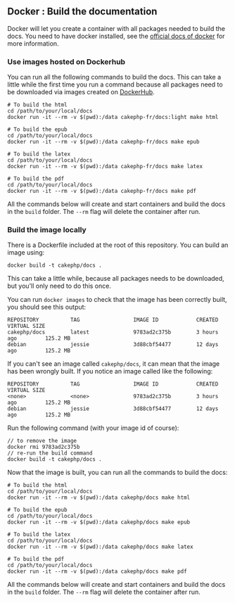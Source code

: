## Docker : Build the documentation

Docker will let you create a container with all packages needed to build the docs. You need to have docker installed, see the [official docs of docker](http://docs.docker.com/mac/started/) for more information.

### Use images hosted on Dockerhub

You can run all the following commands to build the docs. This can take a little while the first time you run a command because all packages need to be downloaded via images created on [DockerHub](https://hub.docker.com/r/cakephpfr/docs/).

    # To build the html
    cd /path/to/your/local/docs
    docker run -it --rm -v $(pwd):/data cakephp-fr/docs:light make html

    # To build the epub
    cd /path/to/your/local/docs
    docker run -it --rm -v $(pwd):/data cakephp-fr/docs make epub

    # To build the latex
    cd /path/to/your/local/docs
    docker run -it --rm -v $(pwd):/data cakephp-fr/docs make latex

    # To build the pdf
    cd /path/to/your/local/docs
    docker run -it --rm -v $(pwd):/data cakephp-fr/docs make pdf

All the commands below will create and start containers and build the docs in the `build` folder. The `--rm` flag will delete the container after run.


### Build the image locally ###

There is a Dockerfile included at the root of this repository. You can build an image using:

    docker build -t cakephp/docs .

This can take a little while, because all packages needs to be downloaded, but you'll only need to do this once.

You can run `docker images` to check that the image has been correctly built, you should see this output:

```
REPOSITORY          TAG                 IMAGE ID            CREATED             VIRTUAL SIZE
cakephp/docs        latest              9783ad2c375b        3 hours ago         125.2 MB
debian              jessie              3d88cbf54477        12 days ago         125.2 MB
```

If you can't see an image called `cakephp/docs`, it can mean that the image has been wrongly built. If you notice an image called <none> like the following:

```
REPOSITORY          TAG                 IMAGE ID            CREATED             VIRTUAL SIZE
<none>              <none>              9783ad2c375b        3 hours ago         125.2 MB
debian              jessie              3d88cbf54477        12 days ago         125.2 MB
```

Run the following command (with your image id of course):

    // to remove the image
    docker rmi 9783ad2c375b
    // re-run the build command
    docker build -t cakephp/docs .

Now that the image is built, you can run all the commands to build the docs:

    # To build the html
    cd /path/to/your/local/docs
    docker run -it --rm -v $(pwd):/data cakephp/docs make html

    # To build the epub
    cd /path/to/your/local/docs
    docker run -it --rm -v $(pwd):/data cakephp/docs make epub

    # To build the latex
    cd /path/to/your/local/docs
    docker run -it --rm -v $(pwd):/data cakephp/docs make latex

    # To build the pdf
    cd /path/to/your/local/docs
    docker run -it --rm -v $(pwd):/data cakephp/docs make pdf

All the commands below will create and start containers and build the docs in the `build` folder. The `--rm` flag will delete the container after run.
